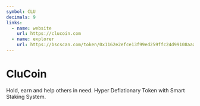 ```yaml
---
symbol: CLU
decimals: 9
links:
  - name: website
    url: https://clucoin.com
  - name: explorer
    url: https://bscscan.com/token/0x1162e2efce13f99ed259ffc24d99108aaa0ce935
---
```


# CluCoin

Hold, earn and help others in need. Hyper Deflationary Token with Smart Staking System.

